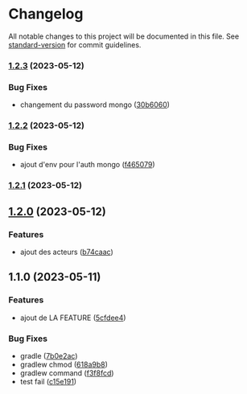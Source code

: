 # Changelog

All notable changes to this project will be documented in this file. See [standard-version](https://github.com/conventional-changelog/standard-version) for commit guidelines.

### [1.2.3](https://github.com/kilrasemifir/alg-demo-ci/compare/v1.2.2...v1.2.3) (2023-05-12)


### Bug Fixes

* changement du password mongo ([30b6060](https://github.com/kilrasemifir/alg-demo-ci/commit/30b606011abcea905234d9d2186b535cd04b7abb))

### [1.2.2](https://github.com/kilrasemifir/alg-demo-ci/compare/v1.2.1...v1.2.2) (2023-05-12)


### Bug Fixes

* ajout d'env pour l'auth mongo ([f465079](https://github.com/kilrasemifir/alg-demo-ci/commit/f4650794c7f8a1055fd40eb0e907bba4cec6f3cd))

### [1.2.1](https://github.com/kilrasemifir/alg-demo-ci/compare/v1.2.0...v1.2.1) (2023-05-12)

## [1.2.0](https://github.com/kilrasemifir/alg-demo-ci/compare/v1.1.0...v1.2.0) (2023-05-12)


### Features

* ajout des acteurs ([b74caac](https://github.com/kilrasemifir/alg-demo-ci/commit/b74caaccf5bc2099b7c01117b670a5021218830e))

## 1.1.0 (2023-05-11)


### Features

* ajout de LA FEATURE ([5cfdee4](https://github.com/kilrasemifir/alg-demo-ci/commit/5cfdee4e5540a8fcfadc86d77f7168494641052b))


### Bug Fixes

* gradle ([7b0e2ac](https://github.com/kilrasemifir/alg-demo-ci/commit/7b0e2ac06ead2a580f25d4bb4bf8345e87061e90))
* gradlew chmod ([618a9b8](https://github.com/kilrasemifir/alg-demo-ci/commit/618a9b8e164bdb09aad9953142b52dd789d8f4f5))
* gradlew command ([f3f8fcd](https://github.com/kilrasemifir/alg-demo-ci/commit/f3f8fcda0d7757cea37d2ec8a8005f98980f1d34))
* test fail ([c15e191](https://github.com/kilrasemifir/alg-demo-ci/commit/c15e19138118e66a5a5672289f3c006a20ca5698))
